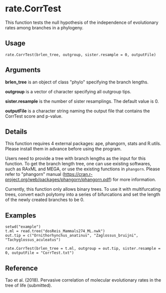 rate.CorrTest
==============

This function tests the null hypothesis of the independence of evolutionary rates among branches in a phylogeny. 


Usage
-----
`rate.CorrTest(brlen_tree, outgroup, sister.resample = 0, outputFile)`


Arguments
---------
**brlen_tree** is an object of class "phylo" specifying the branch lengths.
	
**outgroup** is	a vector of character specifying all outgroup tips.

**sister.resample** is	the number of sister resamplings. The default value is 0. 
	
**outputFile** is a character string naming the output file that contains the CorrTest score and p-value.
	
	
Details
-------
This function requires 4 external packages: ape, phangorn, stats and R.utils. Please install them in advance before using the program. 

Users need to provide a tree with branch lengths as the input for this function. To get the branch length tree, one can use existing softwares, such as RAxML and MEGA, or use the existing functions in `phangorn`. Please refer to "phangorn" manual (https://cran.r-project.org/web/packages/phangorn/phangorn.pdf) for more information. 

Currently, this function only allows binary trees. To use it with multifurcating trees, convert each polytomy into a series of bifurcations and set the length of the newly created branches to be 0.


Examples
--------
	setwd("example")
	t.ml = read.tree("dosReis_Mammals274_ML.nwk")
	out.tip = c("Ornithorhynchus_anatinus", "Zaglossus_bruijni", "Tachyglossus_aculeatus")
	
	rate.CorrTest(brlen_tree = t.ml, outgroup = out.tip, sister.resample = 0, outputFile = "CorrTest.txt")


Reference
---------
Tao et al. (2018). Pervasive correlation of molecular evolutionary rates in the tree of life (submitted).
